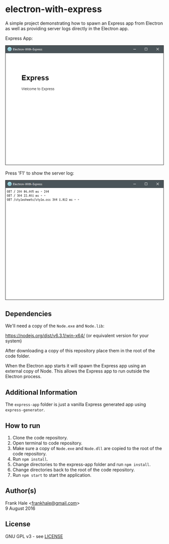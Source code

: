 # electron-with-express

A simple project demonstrating how to spawn an Express app from Electron as well
as providing server logs directly in the Electron app.

Express App:

![Express-App](screenshots/express-app.png)

Press 'F1' to show the server log:

![Server-Log](screenshots/server-log.png)

## Dependencies

We'll need a copy of the `Node.exe` and `Node.lib`:

https://nodejs.org/dist/v6.3.1/win-x64/ (or equivalent version for your system)

After downloading a copy of this repository place them in the root of the code
folder.

When the Electron app starts it will spawn the Express app using an external
copy of Node. This allows the Express app to run outside the Electron process.

## Additional Information

The `express-app` folder is just a vanilla Express generated app using
`express-generator`.

## How to run

1. Clone the code repository.
2. Open terminal to code repository.
3. Make sure a copy of `Node.exe` and `Node.dll` are copied to the root of the code repository.
4. Run `npm install`.
5. Change directories to the express-app folder and run `npm install`.
6. Change directories back to the root of the code repository.
7. Run `npm start` to start the application.

## Author(s)

Frank Hale &lt;frankhale@gmail.com&gt;  
9 August 2016

## License

GNU GPL v3 - see [LICENSE](LICENSE)
